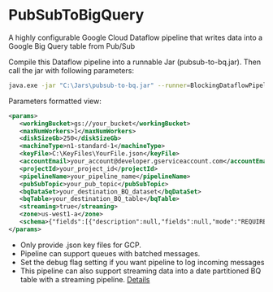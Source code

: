 # PubSubToBigQuery
A highly configurable Google Cloud Dataflow pipeline that writes data into a Google Big Query table from Pub/Sub

Compile this Dataflow pipeline into a runnable Jar (pubsub-to-bq.jar). Then call the jar with following parameters:

```bash
java.exe -jar "C:\Jars\pubsub-to-bq.jar" --runner=BlockingDataflowPipelineRunner --params="<params><workingBucket>gs://your_bucket</workingBucket><maxNumWorkers>1</maxNumWorkers><diskSizeGb>250</diskSizeGb><machineType>n1-standard-1</machineType><keyFile>C:\KeyFiles\YourFile.json</keyFile><accountEmail>your_account@developer.gserviceaccount.com</accountEmail><projectId>your_project_id</projectId><pipelineName>your_pipeline_name</pipelineName><pubSubTopic>your_pub_topic</pubSubTopic><bqDataSet>your_destination_BQ_dataset</bqDataSet><bqTable>your_destination_BQ_table</bqTable><streaming>true</streaming><zone>us-west1-a</zone><schema>{"fields":[{"description":null,"fields":null,"mode":"REQUIRED","name":"Student_Name","type":"STRING","ETag":null}],"ETag":null}</schema></params>"
```
Parameters formatted view:
```xml
<params>
   <workingBucket>gs://your_bucket</workingBucket>
   <maxNumWorkers>1</maxNumWorkers>
   <diskSizeGb>250</diskSizeGb>
   <machineType>n1-standard-1</machineType>
   <keyFile>C:\KeyFiles\YourFile.json</keyFile>
   <accountEmail>your_account@developer.gserviceaccount.com</accountEmail>
   <projectId>your_project_id</projectId>
   <pipelineName>your_pipeline_name</pipelineName>
   <pubSubTopic>your_pub_topic</pubSubTopic>
   <bqDataSet>your_destination_BQ_dataset</bqDataSet>
   <bqTable>your_destination_BQ_table</bqTable>
   <streaming>true</streaming>
   <zone>us-west1-a</zone>
   <schema>{"fields":[{"description":null,"fields":null,"mode":"REQUIRED","name":"Student_Name","type":"STRING","ETag":null}],"ETag":null}</schema>
</params>
```

- Only provide .json key files for GCP.
- Pipeline can support queues with batched messages.
- Set the debug flag setting if you want pipeline to log incoming messages
- This pipeline can also support streaming data into a date partitioned BQ table with a streaming pipeline. [Details](http://meethassan.net/2017/08/07/streaming-writes-into-a-date-partitioned-bigquery-table-using-a-dataflow-streaming-pipeline/)
